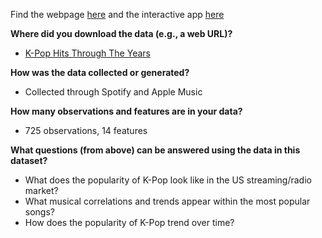 Find the webpage [here](https://simonswu23.github.io/kpop-analysis-app/) and the interactive app [here](https://vegatarianspam23.shinyapps.io/final-project-kenhuanguw/)

**Where did you download the data (e.g., a web URL)?**
- [K-Pop Hits Through The Years](https://www.kaggle.com/sberj127/kpop-hits-through-the-years?select=KPopHits2000.csv)

**How was the data collected or generated?**
- Collected through Spotify and Apple Music

**How many observations and features are in your data?**
- 725 observations, 14 features

**What questions (from above) can be answered using the data in this dataset?**
- What does the popularity of K-Pop look like in the US streaming/radio market?
- What musical correlations and trends appear within the most popular songs?
- How does the popularity of K-Pop trend over time?
